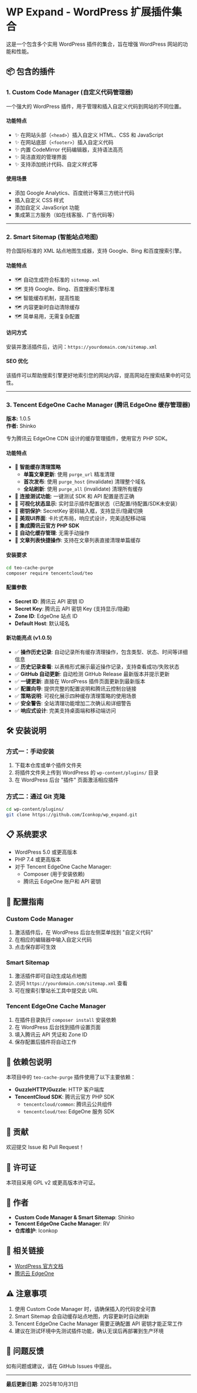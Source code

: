 # WP Expand - WordPress 扩展插件集合

这是一个包含多个实用 WordPress 插件的集合，旨在增强 WordPress 网站的功能和性能。

## 📦 包含的插件

### 1. Custom Code Manager (自定义代码管理器)

一个强大的 WordPress 插件，用于管理和插入自定义代码到网站的不同位置。

#### 功能特点
- ✨ 在网站头部（`<head>`）插入自定义 HTML、CSS 和 JavaScript
- ✨ 在网站底部（`<footer>`）插入自定义代码
- ✨ 内置 CodeMirror 代码编辑器，支持语法高亮
- ✨ 简洁直观的管理界面
- ✨ 支持添加统计代码、自定义样式等

#### 使用场景
- 添加 Google Analytics、百度统计等第三方统计代码
- 插入自定义 CSS 样式
- 添加自定义 JavaScript 功能
- 集成第三方服务（如在线客服、广告代码等）

---

### 2. Smart Sitemap (智能站点地图)

符合国际标准的 XML 站点地图生成器，支持 Google、Bing 和百度搜索引擎。

#### 功能特点
- 🗺️ 自动生成符合标准的 `sitemap.xml`
- 🗺️ 支持 Google、Bing、百度搜索引擎标准
- 🗺️ 智能缓存机制，提高性能
- 🗺️ 内容更新时自动清除缓存
- 🗺️ 简单易用，无需复杂配置

#### 访问方式
安装并激活插件后，访问：`https://yourdomain.com/sitemap.xml`

#### SEO 优化
该插件可以帮助搜索引擎更好地索引您的网站内容，提高网站在搜索结果中的可见性。

---

### 3. Tencent EdgeOne Cache Manager (腾讯 EdgeOne 缓存管理器)
**版本:** 1.0.5  
**作者:** Shinko

专为腾讯云 EdgeOne CDN 设计的缓存管理插件，使用官方 PHP SDK。

#### 功能特点
- 🚀 **智能缓存清理策略**
  - **单篇文章更新**: 使用 `purge_url` 精准清理
  - **首次发布**: 使用 `purge_host` (invalidate) 清理整个域名
  - **全站刷新**: 使用 `purge_all` (invalidate) 清理所有缓存
- 🚀 **连接测试功能**: 一键测试 SDK 和 API 配置是否正确
- 🚀 **可视化状态显示**: 实时显示插件配置状态（已配置/待配置/SDK未安装）
- 🚀 **密钥保护**: SecretKey 密码输入框，支持显示/隐藏切换
- 🚀 **美观UI界面**: 卡片式布局，响应式设计，完美适配移动端
- 🚀 **集成腾讯云官方 PHP SDK**
- 🚀 **自动化缓存管理**: 无需手动操作
- 🚀 **文章列表快捷操作**: 支持在文章列表直接清理单篇缓存

#### 安装要求
```bash
cd teo-cache-purge
composer require tencentcloud/teo
```

#### 配置参数
- **Secret ID**: 腾讯云 API 密钥 ID
- **Secret Key**: 腾讯云 API 密钥 Key (支持显示/隐藏)
- **Zone ID**: EdgeOne 站点 ID
- **Default Host**: 默认域名

#### 新功能亮点 (v1.0.5)
- ✅ **操作历史记录**: 自动记录所有缓存清理操作，包含类型、状态、时间等详细信息
- ✅ **历史记录查看**: 以表格形式展示最近操作记录，支持查看成功/失败状态
- ✅ **GitHub 自动更新**: 自动检测 GitHub Release 最新版本并提示更新
- ✅ **一键更新**: 直接在 WordPress 插件页面更新到最新版本
- ✅ **配置向导**: 提供完整的配置说明和腾讯云控制台链接
- ✅ **策略说明**: 可视化展示四种缓存清理策略的使用场景
- ✅ **安全警告**: 全站清理功能增加二次确认和详细警告
- ✅ **响应式设计**: 完美支持桌面端和移动端访问

## 🛠️ 安装说明

### 方式一：手动安装
1. 下载本仓库或单个插件文件夹
2. 将插件文件夹上传到 WordPress 的 `wp-content/plugins/` 目录
3. 在 WordPress 后台 "插件" 页面激活相应插件

### 方式二：通过 Git 克隆
```bash
cd wp-content/plugins/
git clone https://github.com/Iconkop/wp_expand.git
```

## 📋 系统要求

- WordPress 5.0 或更高版本
- PHP 7.4 或更高版本
- 对于 Tencent EdgeOne Cache Manager:
  - Composer (用于安装依赖)
  - 腾讯云 EdgeOne 账户和 API 密钥

## 🔧 配置指南

### Custom Code Manager
1. 激活插件后，在 WordPress 后台左侧菜单找到 "自定义代码"
2. 在相应的编辑器中输入自定义代码
3. 点击保存即可生效

### Smart Sitemap
1. 激活插件即可自动生成站点地图
2. 访问 `https://yourdomain.com/sitemap.xml` 查看
3. 可在搜索引擎站长工具中提交此 URL

### Tencent EdgeOne Cache Manager
1. 在插件目录执行 `composer install` 安装依赖
2. 在 WordPress 后台找到插件设置页面
3. 填入腾讯云 API 凭证和 Zone ID
4. 保存配置后插件将自动工作

## 📝 依赖包说明

本项目中的 `teo-cache-purge` 插件使用了以下主要依赖：

- **GuzzleHTTP/Guzzle**: HTTP 客户端库
- **TencentCloud SDK**: 腾讯云官方 PHP SDK
  - `tencentcloud/common`: 腾讯云公共组件
  - `tencentcloud/teo`: EdgeOne 服务 SDK

## 🤝 贡献

欢迎提交 Issue 和 Pull Request！

## 📄 许可证

本项目采用 GPL v2 或更高版本许可证。

## 👤 作者

- **Custom Code Manager & Smart Sitemap**: Shinko
- **Tencent EdgeOne Cache Manager**: RV
- **仓库维护**: Iconkop

## 🔗 相关链接

- [WordPress 官方文档](https://wordpress.org/documentation/)
- [腾讯云 EdgeOne](https://cloud.tencent.com/product/teo)

## ⚠️ 注意事项

1. 使用 Custom Code Manager 时，请确保插入的代码安全可靠
2. Smart Sitemap 会自动缓存站点地图，内容更新时自动刷新
3. Tencent EdgeOne Cache Manager 需要正确配置 API 密钥才能正常工作
4. 建议在测试环境中先测试插件功能，确认无误后再部署到生产环境

## 📮 问题反馈

如有问题或建议，请在 GitHub Issues 中提出。

---

**最后更新日期**: 2025年10月31日

